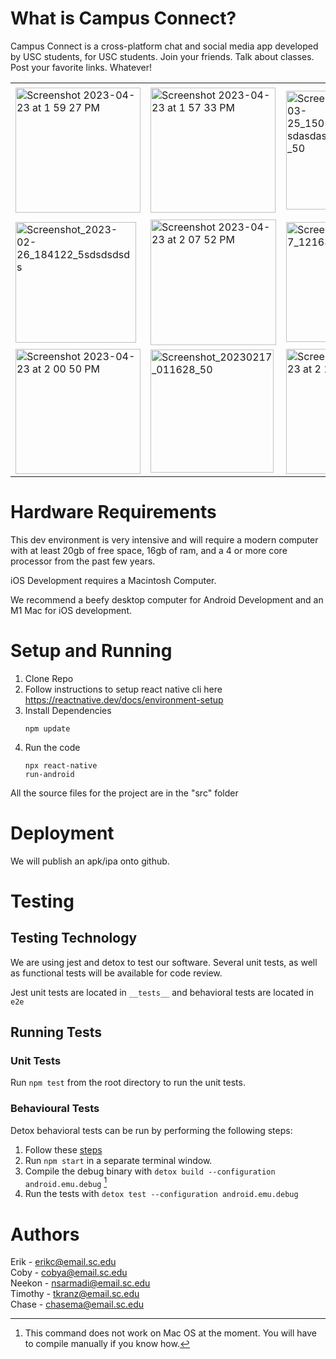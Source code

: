 # What is Campus Connect?
Campus Connect is a cross-platform chat and social media app developed by USC students, for USC students. Join your friends. Talk about classes. Post your favorite links. Whatever!
<table>
  <tr>
    <td><img width="200" alt="Screenshot 2023-04-23 at 1 59 27 PM" src="https://user-images.githubusercontent.com/13265359/233856773-75f9787c-0016-4380-b786-3f35246bde9a.png"></td>
    <td><img width="200" alt="Screenshot 2023-04-23 at 1 57 33 PM" src="https://user-images.githubusercontent.com/13265359/233856731-313acf20-c518-4829-b699-bb882ba8fb19.png"></td>
    <td><img width="190" alt="Screenshot_2023-03-25_150521asdasdasdasdasdasdasdasdasdasd_50" src="https://user-images.githubusercontent.com/13265359/227736574-e89381bf-e18e-47c2-8770-09b861c402b2.png"></td>
    <td><img width="210" alt="Screenshot 2023-04-23 at 2 02 20 PM" src="https://user-images.githubusercontent.com/13265359/233856890-c608dbd3-05a2-41ee-a380-728ecc996de2.png"></td>
  </tr>
  <tr>
    <td><img width="193" alt="Screenshot_2023-02-26_184122_5sdsdsdsds" src="https://user-images.githubusercontent.com/13265359/221444775-4f74bec0-9c11-4674-85c9-b9c69db96066.png"></td>
    <td><img width="201" alt="Screenshot 2023-04-23 at 2 07 52 PM" src="https://user-images.githubusercontent.com/13265359/233857141-521d3805-643f-484b-8c31-d46f3659cbf0.png"></td>
    <td><img width="192" alt="Screenshot_20230217_121638_50" src="https://user-images.githubusercontent.com/13265359/219555509-0b5c117d-8337-4c37-8d38-dc762c80dca6.png"></td>
    <td><img width="195" alt="Screenshot_20230217_122011_50" src="https://user-images.githubusercontent.com/13265359/219556068-76f8905e-27b9-4ca1-b76f-5d5f4893739e.png"></td>
  </tr>
  <tr>
    <td><img width="200" alt="Screenshot 2023-04-23 at 2 00 50 PM" src="https://user-images.githubusercontent.com/13265359/233856837-1c4e0a6b-3c51-4aff-8711-398a6fb0f576.png"></td>
    <td><img width="197" alt="Screenshot_20230217_011628_50" src="https://user-images.githubusercontent.com/13265359/219564357-e4415aee-e316-46bb-84d9-504e7a8a78bf.png"></td>
    <td><img width="200" alt="Screenshot 2023-04-23 at 2 18 52 PM" src="https://user-images.githubusercontent.com/13265359/233857739-e87250ca-308b-4575-b678-25ac23e5ca7c.png"></td>
    <td colspan="3"></td>
  </tr>
</table>

# Hardware Requirements
This dev environment is very intensive and will require a modern computer with at least 20gb of free space, 16gb of ram, and a 4 or more core processor from the past few years. 

iOS Development requires a Macintosh Computer.

We recommend a beefy desktop computer for Android Development and an M1 Mac for iOS development. 

# Setup and Running 
1. Clone Repo
2. Follow instructions to setup react native cli here https://reactnative.dev/docs/environment-setup
3. Install Dependencies<pre><code>npm update</code></pre>
4. Run the code<pre><code>npx react-native run-android</code></pre>

All the source files for the project are in the "src" folder



# Deployment
We will publish an apk/ipa onto github.
# Testing

## Testing Technology
We are using jest and detox to test our software. Several unit tests, as well as functional tests will be available for code review.

Jest unit tests are located in ```__tests__``` and behavioral tests are located in ```e2e```
## Running Tests
### Unit Tests
Run ```npm test``` from the root directory to run the unit tests.

### Behavioural Tests
Detox behavioral tests can be run by performing the following steps:
1. Follow these [steps](https://wix.github.io/Detox/docs/introduction/getting-started)
2. Run  ```npm start``` in a separate terminal window.
3. Compile the debug binary with ```detox build --configuration android.emu.debug``` [^2]
4. Run the tests with ```detox test --configuration android.emu.debug```

# Authors  
Erik - erikc@email.sc.edu  
Coby - cobya@email.sc.edu  
Neekon - nsarmadi@email.sc.edu  
Timothy - tkranz@email.sc.edu  
Chase - chasema@email.sc.edu  



[^2]: This command does not work on Mac OS at the moment. You will have to compile manually if you know how.
